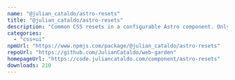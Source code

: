 ```yaml
---
name: "@julian_cataldo/astro-resets"
title: "@julian_cataldo/astro-resets"
description: "Common CSS resets in a configurable Astro component. Only needed CSS is injected into critical path."
categories:
  - "css+ui"
npmUrl: "https://www.npmjs.com/package/@julian_cataldo/astro-resets"
repoUrl: "https://github.com/JulianCataldo/web-garden"
homepageUrl: "https://code.juliancataldo.com/component/astro-resets"
downloads: 210
---
```

